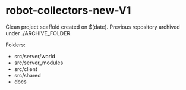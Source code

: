 # robot-collectors-new-V1

Clean project scaffold created on $(date).
Previous repository archived under ./ARCHIVE_FOLDER.

Folders:
- src/server/world
- src/server_modules
- src/client
- src/shared
- docs
